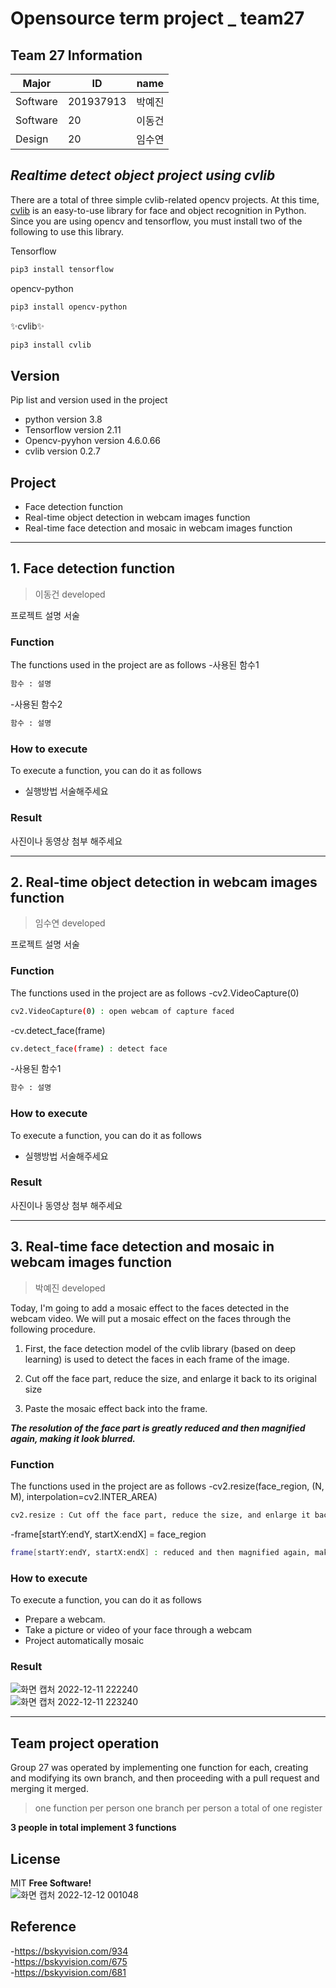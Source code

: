 # Opensource term project _ team27

## Team 27 Information
|Major|ID|name|
|------|---|---|
|Software|201937913|박예진|
|Software|20|이동건|
|Design|20|임수연|

## _Realtime detect object project using cvlib_
There are a total of three simple cvlib-related opencv projects. At this time, [cvlib](https://www.cvlib.net/) is an easy-to-use library for face and object recognition in Python. Since you are using opencv and tensorflow, you must install two of the following to use this library.

Tensorflow 
 ```sh
pip3 install tensorflow
```
opencv-python 
 ```sh
pip3 install opencv-python
```
✨cvlib✨
 ```sh
pip3 install cvlib
```

## Version
Pip list and version used in the project
- python version 3.8
- Tensorflow version 2.11
- Opencv-pyyhon version 4.6.0.66
- cvlib version 0.2.7

## Project
- Face detection function
- Real-time object detection in webcam images function
- Real-time face detection and mosaic in webcam images function

---

## 1. Face detection function
> 이동건 developed

프로젝트 설명 서술

### Function 
The functions used in the project are as follows
-사용된 함수1
 ```sh
함수 : 설명
```

-사용된 함수2
 ```sh
함수 : 설명
```

### How to execute
To execute a function, you can do it as follows
- 실행방법 서술해주세요

### Result 
사진이나 동영상 첨부 해주세요 

---

## 2. Real-time object detection in webcam images function
> 임수연 developed

프로젝트 설명 서술

### Function 
The functions used in the project are as follows
-cv2.VideoCapture(0)
 ```sh
cv2.VideoCapture(0) : open webcam of capture faced
```

-cv.detect_face(frame)
 ```sh
cv.detect_face(frame) : detect face
```

-사용된 함수1
 ```sh
함수 : 설명
```

### How to execute
To execute a function, you can do it as follows
- 실행방법 서술해주세요

### Result 
사진이나 동영상 첨부 해주세요 

---

## 3. Real-time face detection and mosaic in webcam images function
> 박예진 developed

Today, I'm going to add a mosaic effect to the faces detected in the webcam video. We will put a mosaic effect on the faces through the following procedure. 

1. First, the face detection model of the cvlib library (based on deep learning) is used to detect the faces in each frame of the image. 

2. Cut off the face part, reduce the size, and enlarge it back to its original size

3. Paste the mosaic effect back into the frame. 

 ***The resolution of the face part is greatly reduced and then magnified again, making it look blurred.***

### Function 
The functions used in the project are as follows
-cv2.resize(face_region, (N, M), interpolation=cv2.INTER_AREA)
 ```sh
cv2.resize : Cut off the face part, reduce the size, and enlarge it back to its original size
```

-frame[startY:endY, startX:endX] = face_region
 ```sh
frame[startY:endY, startX:endX] : reduced and then magnified again, making it look blurred.
```
### How to execute
To execute a function, you can do it as follows
- Prepare a webcam.
- Take a picture or video of your face through a webcam
- Project automatically mosaic

### Result 
![화면 캡처 2022-12-11 222240](https://user-images.githubusercontent.com/84014910/206915894-25e3edc9-888d-494c-b963-e607d9ef4a2b.jpg)<br>
![화면 캡처 2022-12-11 223240](https://user-images.githubusercontent.com/84014910/206915909-f4532fba-d1e8-42da-b939-6948cdc4237c.jpg)

---

## Team project operation
Group 27 was operated by implementing one function for each, creating and modifying its own branch, and then proceeding with a pull request and merging it merged.
> one function per person
> one branch per person
> a total of one register

**3 people in total implement 3 functions**

## License

MIT
**Free Software!**<br>
![화면 캡처 2022-12-12 001048](https://user-images.githubusercontent.com/84014910/206915794-12adb77b-50e7-4edb-99dc-6ca33edc4f4e.jpg)

## Reference
-https://bskyvision.com/934<br>
-https://bskyvision.com/675<br>
-https://bskyvision.com/681<br>
